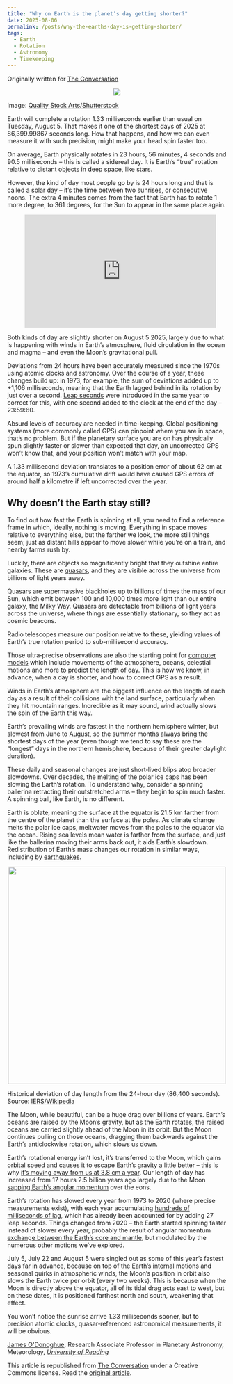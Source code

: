 ```yaml
---
title: "Why on Earth is the planet’s day getting shorter?"
date: 2025-08-06
permalink: /posts/why-the-earths-day-is-getting-shorter/
tags:
  - Earth
  - Rotation
  - Astronomy
  - Timekeeping
---
```


Originally written for [The Conversation](https://theconversation.com/why-on-earth-is-the-planets-day-getting-shorter-260946)

<p align="center">
        <img src="https://images.theconversation.com/files/683944/original/file-20250805-62-f7jkor.jpg?ixlib=rb-4.1.0&rect=0%2C285%2C5472%2C3078&q=45&auto=format&w=754&fit=clip" />
  <figcaption>Image: <a href="https://www.shutterstock.com/image-photo/time-space-move-world-galaxy-universe-2176055143">Quality Stock Arts/Shutterstock</a></figcaption>
</p>

Earth will complete a rotation 1.33 milliseconds earlier than usual on Tuesday, August 5. That makes it one of the shortest days of 2025 at 86,399.99867 seconds long. How that happens, and how we can even measure it with such precision, might make your head spin faster too.

On average, Earth physically rotates in 23 hours, 56 minutes, 4 seconds and 90.5 milliseconds – this is called a sidereal day. It is Earth’s “true” rotation relative to distant objects in deep space, like stars.

However, the kind of day most people go by is 24 hours long and that is called a solar day – it’s the time between two sunrises, or consecutive noons. The extra 4 minutes comes from the fact that Earth has to rotate 1 more degree, to 361 degrees, for the Sun to appear in the same place again.

<figure>
<iframe width="440" height="260" src="https://www.youtube.com/embed/WWw4JY2dNXM?wmode=transparent&amp;start=0" frameborder="0" allowfullscreen=""></iframe>
</figure>

Both kinds of day are slightly shorter on August 5 2025, largely due to what is happening with winds in Earth’s atmosphere, fluid circulation in the ocean and magma – and even the Moon’s gravitational pull.

Deviations from 24 hours have been accurately measured since the 1970s using atomic clocks and astronomy. Over the course of a year, these changes build up: in 1973, for example, the sum of deviations added up to +1,106 milliseconds, meaning that the Earth lagged behind in its rotation by just over a second. [Leap seconds](https://en.wikipedia.org/wiki/Leap_second) were introduced in the same year to correct for this, with one second added to the clock at the end of the day – 23:59:60.

Absurd levels of accuracy are needed in time-keeping. Global positioning systems (more commonly called GPS) can pinpoint where you are in space, that’s no problem. But if the planetary surface you are on has physically spun slightly faster or slower than expected that day, an uncorrected GPS won’t know that, and your position won’t match with your map.

A 1.33 millisecond deviation translates to a position error of about 62 cm at the equator, so 1973’s cumulative drift would have caused GPS errors of around half a kilometre if left uncorrected over the year.

## Why doesn’t the Earth stay still?

To find out how fast the Earth is spinning at all, you need to find a reference frame in which, ideally, nothing is moving. Everything in space moves relative to everything else, but the farther we look, the more still things seem; just as distant hills appear to move slower while you’re on a train, and nearby farms rush by.

Luckily, there are objects so magnificently bright that they outshine entire galaxies. These are [quasars](https://en.wikipedia.org/wiki/Quasar), and they are visible across the universe from billions of light years away.

Quasars are supermassive blackholes up to billions of times the mass of our Sun, which emit between 100 and 10,000 times more light than our entire galaxy, the Milky Way. Quasars are detectable from billions of light years across the universe, where things are essentially stationary, so they act as cosmic beacons.

Radio telescopes measure our position relative to these, yielding values of Earth’s true rotation period to sub-millisecond accuracy.

Those ultra‑precise observations are also the starting point for [computer models](https://www.iers.org/IERS/EN/DataProducts/EarthOrientationData/eop.html) which include movements of the atmosphere, oceans, celestial motions and more to predict the length of day. This is how we know, in advance, when a day is shorter, and how to correct GPS as a result.

Winds in Earth’s atmosphere are the biggest influence on the length of each day as a result of their collisions with the land surface, particularly when they hit mountain ranges. Incredible as it may sound, wind actually slows the spin of the Earth this way.

Earth’s prevailing winds are fastest in the northern hemisphere winter, but slowest from June to August, so the summer months always bring the shortest days of the year (even though we tend to say these are the “longest” days in the northern hemisphere, because of their greater daylight duration).

These daily and seasonal changes are just short‑lived blips atop broader slowdowns. Over decades, the melting of the polar ice caps has been slowing the Earth’s rotation. To understand why, consider a spinning ballerina retracting their outstretched arms – they begin to spin much faster. A spinning ball, like Earth, is no different.

Earth is oblate, meaning the surface at the equator is 21.5 km farther from the centre of the planet than the surface at the poles. As climate change melts the polar ice caps, meltwater moves from the poles to the equator via the ocean. Rising sea levels mean water is farther from the surface, and just like the ballerina moving their arms back out, it aids Earth’s slowdown. Redistribution of Earth’s mass changes our rotation in similar ways, including by [earthquakes](https://www.jpl.nasa.gov/news/japan-quake-may-have-shortened-earth-days-moved-axis/).

<p align="center">
  <img src="https://images.theconversation.com/files/682291/original/file-20250725-56-v95lli.png?ixlib=rb-4.1.0&amp;q=45&amp;auto=format&amp;w=754&amp;fit=clip" width="500" />
  <figcaption>Historical deviation of day length from the 24-hour day (86,400 seconds). Source: <a href="https://en.wikipedia.org/wiki/Day_length_fluctuations#/media/File:Deviation_of_day_length_from_SI_day.svg">IERS/Wikipedia</a></figcaption>
</p>

The Moon, while beautiful, can be a huge drag over billions of years. Earth’s oceans are raised by the Moon’s gravity, but as the Earth rotates, the raised oceans are carried slightly ahead of the Moon in its orbit. But the Moon continues pulling on those oceans, dragging them backwards against the Earth’s anticlockwise rotation, which slows us down.

Earth’s rotational energy isn’t lost, it’s transferred to the Moon, which gains orbital speed and causes it to escape Earth’s gravity a little better – this is why [it’s moving away from us at 3.8 cm a year](https://eclipse.gsfc.nasa.gov/SEhelp/ApolloLaser.html). Our length of day has increased from 17 hours 2.5 billion years ago largely due to the Moon [sapping Earth’s angular momentum](https://www.universetoday.com/articles/2-46-billion-years-ago-a-day-on-earth-was-only-17-hours-and-the-moon-was-much-closer#:%7E:text=Closer%20%2D%20Universe%20Today-,2.46%20Billion%20Years%20ago%2C%20a%20day%20on%20Earth%20was%20Only,the%20Moon%20was%20Much%20Closer&amp;text=As%20the%20ages%20pass%20the,our%20day%20gradually%20gets%20longer.) over the eons.

Earth’s rotation has slowed every year from 1973 to 2020 (where precise measurements exist), with each year accumulating [hundreds of milliseconds of lag](https://www.timeanddate.com/time/earth-rotation.html), which has already been accounted for by adding 27 leap seconds. Things changed from 2020 – the Earth started spinning faster instead of slower every year, probably the result of angular momentum [exchange between the Earth’s core and mantle](https://www.nature.com/articles/d41586-024-00850-x), but modulated by the numerous other motions we’ve explored.

July 5, July 22 and August 5 were singled out as some of this year’s fastest days far in advance, because on top of the Earth’s internal motions and seasonal quirks in atmospheric winds, the Moon’s position in orbit also slows the Earth twice per orbit (every two weeks). This is because when the Moon is directly above the equator, all of its tidal drag acts east to west, but on these dates, it is positioned farthest north and south, weakening that effect.

You won’t notice the sunrise arrive 1.33 milliseconds sooner, but to precision atomic clocks, quasar‐referenced astronomical measurements, it will be obvious.

<span><a href="https://theconversation.com/profiles/james-odonoghue-2226236">James O'Donoghue</a>, Research Associate Professor in Planetary Astronomy, Meteorology, <em><a href="https://theconversation.com/institutions/university-of-reading-902">University of Reading</a></em></span>

This article is republished from <a href="https://theconversation.com">The Conversation</a> under a Creative Commons license. Read the [original article](https://theconversation.com/why-on-earth-is-the-planets-day-getting-shorter-260946).
